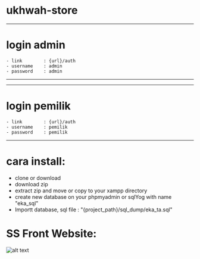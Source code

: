 ﻿# ukhwah-store

*******************
# login admin
    - link        : {url}/auth
    - username    : admin
    - password    : admin
*******************

*******************
# login pemilik
    - link        : {url}/auth
    - username    : pemilik
    - password    : pemilik
*******************

# cara install:
- clone or download
- download zip
- extract zip and move or copy to your xampp directory
- create new database on your phpmyadmin or sqlYog  with name "eka_sql"
- Importt database, sql file : "{project_path}/sql_dump/eka_ta.sql"

# SS Front Website:
![alt text](https://raw.githubusercontent.com/csynoers/ukhwah-store/master/demo-website.png)
